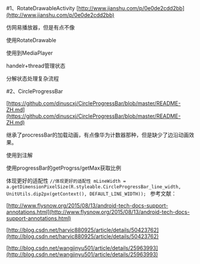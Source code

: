 #1、RotateDrawableActivity
[http://www.jianshu.com/p/0e0de2cdd2bb](http://www.jianshu.com/p/0e0de2cdd2bb)

仿网易播放器，但是有点不像

使用RotateDrawable

使用到MediaPlayer

handelr+thread管理状态

分解状态处理复杂流程



#2、CircleProgressBar

[https://github.com/dinuscxj/CircleProgressBar/blob/master/README-ZH.md](https://github.com/dinuscxj/CircleProgressBar/blob/master/README-ZH.md)

继承了procressBar的加载动画，有点像华为计数器那种，但是缺少了边沿动画效果。

使用到注解

使用progressBar的getProgrss/getMax获取比例

体现更好的适配性
    `//体现更好的适配性
        mLineWidth = a.getDimensionPixelSize(R.styleable.CircleProgressBar_line_width, UnitUtils.dip2px(getContext(), DEFAULT_LINE_WIDTH));
    `
参考文献：

[http://www.flysnow.org/2015/08/13/android-tech-docs-support-annotations.html](http://www.flysnow.org/2015/08/13/android-tech-docs-support-annotations.html)

[http://blog.csdn.net/harvic880925/article/details/50423762](http://blog.csdn.net/harvic880925/article/details/50423762)

[http://blog.csdn.net/wangjinyu501/article/details/25963993](http://blog.csdn.net/wangjinyu501/article/details/25963993)